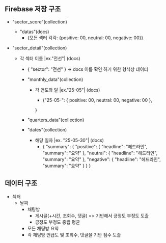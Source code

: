 



## Firebase 저장 구조
- "sector_score"(collection)
    - "datas"(docs)
        - {모든 섹터 각각: {positive: 00, neutral: 00, negative: 00}}

- "sector_detail"(collection)
    - 각 섹터 이름 |ex."전선"| (docs)
        - { "sector": "전선" } -> docs 이름 확인 하기 위한 형식상 데이터

        - "monthly_data"(collection)
            - 각 연도와 달 |ex."25-05"| (docs)
                - {"25-05-":
                    {
                        positive: 00,
                        neutral: 00,
                        negative: 00
                    },
                    
                }

        - "quarters_data"(collection)

    
        - "dates"(collection)
            - 해당 일자 |ex. "25-05-30"| (docs)
                - {
                    "summary": {
                        "positive": {
                            "headline": "헤드라인",
                            "summary": "요약"
                        },
                        "neutral": {
                            "headline": "헤드라인",
                            "summary": "요약"
                        },
                        "negative": {
                            "headline": "헤드라인",
                            "summary": "요약"
                        }
                    }
                }

## 데이터 구조
- 섹터
    - 날짜
        - 채팅방
            - 게시글(+시간, 조회수, 댓글) => 기반해서 긍정도 부정도 도출
            - 긍정도 부정도 중립 평균
        - 모든 채팅방 요약
        - 각 채팅방 언급도 및 조회수, 댓글을 기반 점수 도출


